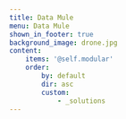 ```yaml
---
title: Data Mule
menu: Data Mule
shown_in_footer: true
background_image: drone.jpg
content:
    items: '@self.modular'
    order:
        by: default
        dir: asc
        custom:
            - _solutions
---
```

